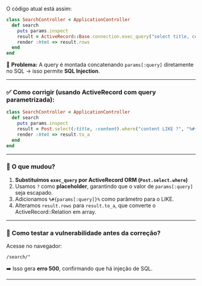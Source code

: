 O código atual está assim:

```ruby
class SearchController < ApplicationController
  def search
    puts params.inspect
    result = ActiveRecord::Base.connection.exec_query("select title, content from posts where content like \"%"+ params[:query] +"%\";")
    render :html => result.rows
  end
end
```

🔴 **Problema:**
A query é montada concatenando `params[:query]` diretamente no SQL → isso permite **SQL Injection**.

---

### ✅ Como corrigir (usando ActiveRecord com query parametrizada):

```ruby
class SearchController < ApplicationController
  def search
    puts params.inspect
    result = Post.select(:title, :content).where("content LIKE ?", "%#{params[:query]}%")
    render :html => result.to_a
  end
end
```

---

### 🔹 O que mudou?

1. **Substituímos `exec_query` por ActiveRecord ORM (`Post.select.where`)**
2. Usamos `?` como **placeholder**, garantindo que o valor de `params[:query]` seja escapado.
3. Adicionamos `%#{params[:query]}%` como parâmetro para o LIKE.
4. Alteramos `result.rows` para `result.to_a`, que converte o ActiveRecord::Relation em array.

---

### 🔹 Como testar a vulnerabilidade antes da correção?

Acesse no navegador:

```
/search/"
```

➡️ Isso gera **erro 500**, confirmando que há injeção de SQL.

---
